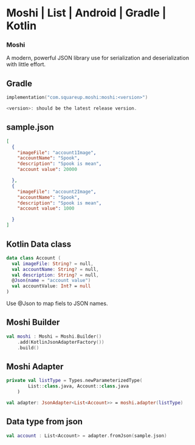 # Moshi | List | Android | Gradle | Kotlin
### Moshi
A modern, powerful JSON library use for serialization and deserialization with little effort.

## Gradle
```kotlin
implementation("com.squareup.moshi:moshi:<version>")

<version>: should be the latest release version.
```

## sample.json
```json
[ 
  {
    "imageFile": "account1Image",
    "accountName": "Spook",
    "description": "Spook is mean",
    "account value": 20000

  },
  {
    "imageFile": "account2Image",
    "accountName": "Spook",
    "description": "Spook is mean",
    "account value": 1000

  }
]
```

## Kotlin Data class
```kotlin
data class Account (
  val imageFile: String? = null,
  val accountName: String? = null,
  val description: String? = null,
  @Json(name = "account value")
  val accountValue: Int? = null
)
```

Use @Json to map fiels to JSON names.

## Moshi Builder
```kotlin
val moshi : Moshi = Moshi.Builder()
    .add(KotlinJsonAdapterFactory())
    .build()
```

## Moshi Adapter 
```kotlin
private val listType = Types.newParameterizedType(
        List::class.java, Account::class.java
    )

val adapter: JsonAdapter<List<Account>> = moshi.adapter(listType)
```

## Data type from json
```kotlin
val account : List<Account> = adapter.fromJson(sample.json)
```
